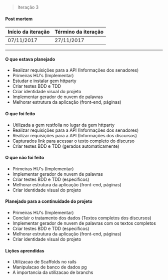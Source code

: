 > Iteração 3

#### Post mortem

Início da iteração | Término da iteração
-------------------|--------------------
07/11/2017 | 27/11/2017

***

#### O que estava planejado
- Realizar requisições para a API (Informações dos senadores)
- Primeiras HU's (Implementar)
- Estudar e instalar gem httparty
- Criar testes BDD e TDD
- Criar identidade visual do projeto
- Implementar gerador de nuvem de palavras
- Melhorar estrutura da aplicação (front-end, páginas)

#### O que foi feito
- Utilizada a gem restfolia no lugar da gem httparty
- Realizar requisições para a API (Informações dos senadores)
- Realizar requisições para a API (Informações dos discursos)
- Capturados link para acessar o texto completo do discurso
- Criar testes BDD e TDD (gerados automaticamente)

#### O que não foi feito
- Primeiras HU's (Implementar)
- Implementar gerador de nuvem de palavras
- Criar testes BDD e TDD (especificos)
- Melhorar estrutura da aplicação (front-end, páginas)
- Criar identidade visual do projeto

#### Planejado para a continuidade do projeto
- Primeiras HU's (Implementar)
- Concluir o tratamento dos dados (Textos completos dos discursos)
- Implementar gerador de nuvem de palavras com os textos completos
- Criar testes BDD e TDD (especificos)
- Melhorar estrutura da aplicação (front-end, páginas)
- Criar identidade visual do projeto

#### Lições aprendidas
- Utilizacao de Scaffolds no rails
- Manipulacao de banco de dados pg
- A importancia da utilizacao de branchs
